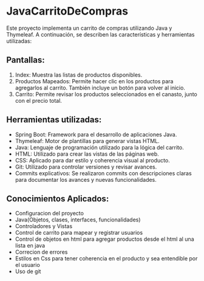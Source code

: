 # JavaCarritoDeCompras
Este proyecto implementa un carrito de compras utilizando Java y Thymeleaf. A continuación, se describen las características y herramientas utilizadas:

## Pantallas:
1. Index: Muestra las listas de productos disponibles.
2. Productos Mapeados: Permite hacer clic en los productos para agregarlos al carrito. También incluye un botón para volver al inicio.
3. Carrito: Permite revisar los productos seleccionados en el canasto, junto con el precio total.

## Herramientas utilizadas:
- Spring Boot: Framework para el desarrollo de aplicaciones Java.
- Thymeleaf: Motor de plantillas para generar vistas HTML.
- Java: Lenguaje de programación utilizado para la lógica del carrito.
- HTML: Utilizado para crear las vistas de las páginas web.
- CSS: Aplicado para dar estilo y coherencia visual al producto.
- Git: Utilizado para controlar versiones y revisar avances.
- Commits explicativos: Se realizaron commits con descripciones claras para documentar los avances y nuevas funcionalidades.

## Conocimientos Aplicados:
- Configuracion del proyecto
- Java(Objetos, clases, interfaces, funcionalidades)
- Controladores y Vistas
- Control de carrito para mapear y registrar usuarios
- Control de objetos en html para agregar productos desde el html al una lista en java
- Correcion de errores
- Estilos en Css para tener coherencia en el producto y sea entendible por el usuario
- Uso de git
